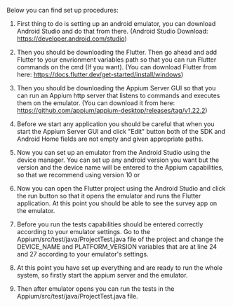Below you can find set up procedures:

1) First thing to do is setting up an android emulator, you can download Android Studio and do that from there. (Android Studio Download: https://developer.android.com/studio)

2) Then you should be downloading the Flutter. Then go ahead and add Flutter to your envrionment variables path so that you can run Flutter commands on the cmd (If you want). (You can download Flutter from here: https://docs.flutter.dev/get-started/install/windows)

3) Then you should be downloading the Appium Server GUI so that you can run an Appium http server that listens to commands and executes them on the emulator. (You can download it from here: https://github.com/appium/appium-desktop/releases/tag/v1.22.2)

4) Before we start any application you should be careful that when you start the Appium Server GUI and click "Edit" button both of the SDK and Android Home fields are not empty and given appropriate paths.

5) Now you can set up an emulator from the Android Studio using the device manager. You can set up any android version you want but the version and the device name will be entered to the Appium capabilities, so that we recommend using version 10 or 

6) Now you can open the Flutter project using the Android Studio and click the run button so that it opens the emulator and runs the Flutter application. At this point you should be able to see the survey app on the emulator.

7) Before you run the tests capabilities should be entered correctly according to your emulator settings. Go to the Appium/src/test/java/ProjectTest.java file of the project and change the DEVICE_NAME and PLATFORM_VERSION variables that are at line 24 and 27 according to your emulator's settings.

8) At this point you have set up everything and are ready to run the whole system, so firstly start the appium server and the emulator.

9) Then after emulator opens you can run the tests in the Appium/src/test/java/ProjectTest.java file.

